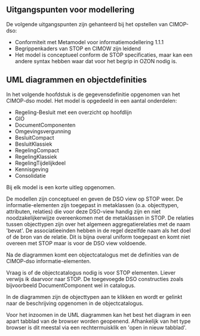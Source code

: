 Uitgangspunten voor modellering
-----------------

De volgende uitgangspunten zijn gehanteerd bij het opstellen van CIMOP-dso:

- Conformiteit met Metamodel voor informatiemodellering 1.1.1
- Begrippenkaders van STOP en CIMOW zijn leidend
- Het model is conceptueel conform de STOP specificaties, maar kan een andere syntax hebben waar dat voor het begrip in OZON nodig is.

UML diagrammen en objectdefinities
-----------------

In het volgende hoofdstuk is de gegevensdefinitie opgenomen van het CIMOP-dso model. Het model is opgedeeld in een aantal onderdelen:
- Regeling-Besluit met een overzicht op hoofdlijn
- GIO
- DocumentComponenten
- Omgevingsvergunning
- BesluitCompact
- BesluitKlassiek
- RegelingCompact
- RegelingKlassiek
- RegelingTijdelijkdeel
- Kennisgeving
- Consolidatie

Bij elk model is een korte uitleg opgenomen.

De modellen zijn conceptueel en geven de DSO view op STOP weer. De informatie-elementen zijn toegepast in metaklassen (o.a. objecttypen, attributen, relaties) die voor deze DSO-view handig zijn en niet noodzakelijkerwijze overeenkomen met de metaklassen in STOP. De relaties tussen objecttypen zijn over het algemeen aggregatierelaties met de naam 'bevat'. De associatieeinden hebben in de regel dezelfde naam als het doel of de bron van de relatie. Dit is bijna overal uniform toegepast en komt niet overeen met STOP maar is voor de DSO view voldoende.

Na de diagrammen komt een objectcatalogus met de definities van de CIMOP-dso informatie-elementen.


<aside class="note">
Vraag is of de objectcatalogus nodig is voor STOP elementen. Liever verwijs ik daarvoor naar STOP. De toegevoegde DSO constructies zoals bijvoorbeeld DocumentComponent wel in catalogus.
</aside>


In de diagrammen zijn de objecttypen aan te klikken en wordt er gelinkt naar de beschrijving opgenomen in de objectcatalogus.

Voor het inzoomen in de UML diagrammen kan het best het diagram in een apart tabblad van de browser worden geopenend. Afhankelijk van het type browser is dit meestal via een rechtermuisklik en 'open in nieuw tabblad'.